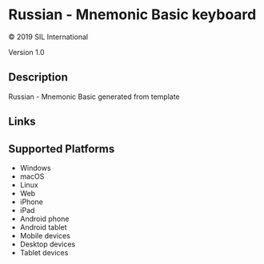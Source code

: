 Russian - Mnemonic Basic keyboard
==============

© 2019 SIL International

Version 1.0

Description
-----------

Russian - Mnemonic Basic generated from template

Links
-----

Supported Platforms
-------------------
 * Windows
 * macOS
 * Linux
 * Web
 * iPhone
 * iPad
 * Android phone
 * Android tablet
 * Mobile devices
 * Desktop devices
 * Tablet devices

